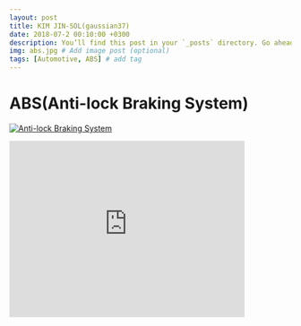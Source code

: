 ```yaml
---
layout: post
title: KIM JIN-SOL(gaussian37)
date: 2018-07-2 00:10:00 +0300
description: You’ll find this post in your `_posts` directory. Go ahead and edit it and re-build the site to see your changes. # Add post description (optional)
img: abs.jpg # Add image post (optional)
tags: [Automotive, ABS] # add tag
---
```


# ABS(Anti-lock Braking System)

[![Anti-lock Braking System](https://i.ytimg.com/vi/98DXe3uKwfc/hqdefault.jpg)](https://youtu.be/98DXe3uKwfc, "Anti-lock Braking System")

<iframe width="420" height="315" src="http://www.youtube.com/embed/QH2-TGUlwu4" frameborder="0" allowfullscreen></iframe>

